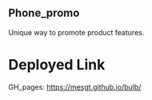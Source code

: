 ## Phone_promo

Unique way to promote product features.

# Deployed Link

GH_pages: https://mesgt.github.io/bulb/
